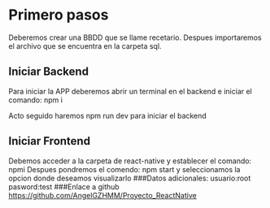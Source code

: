 # Primero pasos
Deberemos crear una BBDD que se llame recetario.
Despues importaremos el archivo que se encuentra en la carpeta sql.

## Iniciar Backend
Para iniciar la APP deberemos abrir un terminal en el backend e iniciar el comando:
npm i

Acto seguido haremos 
npm run dev 
para iniciar el backend
## Iniciar Frontend
Debemos acceder a la carpeta de react-native y establecer el comando:
npmi
Despues pondremos el comendo:
npm start  y seleccionamos la opcion donde deseamos visualizarlo
###Datos adicionales:
usuario:root
pasword:test
###Enlace a github
https://github.com/AngelGZHMM/Proyecto_ReactNative

